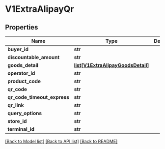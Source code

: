 # V1ExtraAlipayQr

## Properties
Name | Type | Description | Notes
------------ | ------------- | ------------- | -------------
**buyer_id** | **str** |  | [optional] 
**discountable_amount** | **str** |  | [optional] 
**goods_detail** | [**list[V1ExtraAlipayGoodsDetail]**](V1ExtraAlipayGoodsDetail.md) |  | [optional] 
**operator_id** | **str** |  | [optional] 
**product_code** | **str** |  | [optional] 
**qr_code** | **str** |  | [optional] 
**qr_code_timeout_express** | **str** |  | [optional] 
**qr_link** | **str** |  | [optional] 
**query_options** | **str** |  | [optional] 
**store_id** | **str** |  | [optional] 
**terminal_id** | **str** |  | [optional] 

[[Back to Model list]](../README.md#documentation-for-models) [[Back to API list]](../README.md#documentation-for-api-endpoints) [[Back to README]](../README.md)


